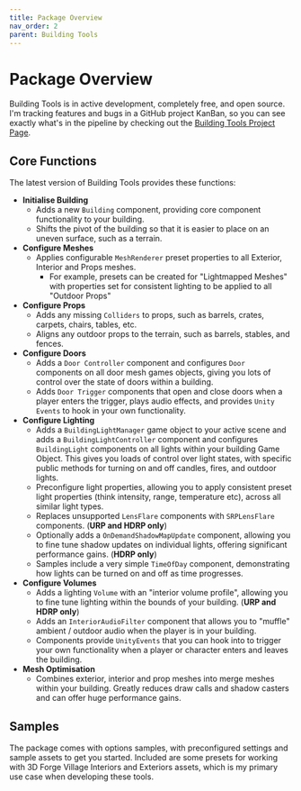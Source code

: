 ```yaml
---
title: Package Overview
nav_order: 2
parent: Building Tools
---
```


# Package Overview

Building Tools is in active development, completely free, and open source. I'm tracking features and bugs in a GitHub project KanBan, so you can see exactly what's in the pipeline by checking out the [Building Tools Project Page](https://github.com/users/mroshaw/projects/1/views/1).

## Core Functions

The latest version of Building Tools provides these functions:

- **Initialise Building**
  - Adds a new `Building` component, providing core component functionality to your building.
  - Shifts the pivot of the building so that it is easier to place on an uneven surface, such as a terrain.
- **Configure Meshes**
  - Applies configurable `MeshRenderer` preset properties to all Exterior, Interior and Props meshes.
    - For example, presets can be created for "Lightmapped Meshes" with properties set for consistent lighting to be applied to all "Outdoor Props"
- **Configure Props**
  - Adds any missing `Colliders` to props, such as barrels, crates, carpets, chairs, tables, etc.
  - Aligns any outdoor props to the terrain, such as barrels, stables, and fences.
- **Configure Doors**
  - Adds a `Door Controller` component and configures `Door` components on all door mesh games objects, giving you lots of control over the state of doors within a building.
  - Adds `Door Trigger` components that open and close doors when a player enters the trigger, plays audio effects, and provides `Unity Events` to hook in your own functionality.
- **Configure Lighting**
  - Adds a `BuildingLightManager` game object to your active scene and adds a  `BuildingLightController` component and configures `BuildingLight` components on all lights within your building Game Object. This gives you loads of control over light states, with specific public methods for turning on and off candles, fires, and outdoor lights.
  - Preconfigure light properties, allowing you to apply consistent preset light properties (think intensity, range, temperature etc), across all similar light types.
  - Replaces unsupported `LensFlare` components with `SRPLensFlare` components. (**URP and HDRP only**)
  - Optionally adds a `OnDemandShadowMapUpdate` component, allowing you to fine tune shadow updates on individual lights, offering significant performance gains. (**HDRP only**)
  - Samples include a very simple `TimeOfDay` component, demonstrating how lights can be turned on and off as time progresses.
- **Configure Volumes**
  - Adds a lighting `Volume` with an "interior volume profile", allowing you to fine tune lighting within the bounds of your building. (**URP and HDRP only**)
  - Adds an `InteriorAudioFilter` component that allows you to "muffle" ambient / outdoor audio when the player is in your building.
  - Components provide `UnityEvents` that you can hook into to trigger your own functionality when a player or character enters and leaves the building.
- **Mesh Optimisation**
  - Combines exterior, interior and prop meshes into merge meshes within your building. Greatly reduces draw calls and shadow casters and can offer huge performance gains.

## Samples

The package comes with options samples, with preconfigured settings and sample assets to get you started. Included are some presets for working with 3D Forge Village Interiors and Exteriors assets, which is my primary use case when developing these tools.
